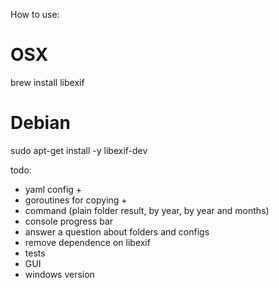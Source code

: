 How to use:
# OSX
brew install libexif

# Debian
sudo apt-get install -y libexif-dev


todo:
- yaml config +
- goroutines for copying +
- command (plain folder result, by year, by year and months)
- console progress bar
- answer a question about folders and configs
- remove dependence on libexif
- tests
- GUI
- windows version